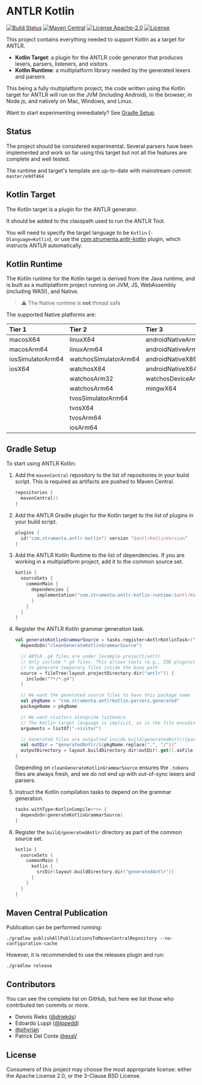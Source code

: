 # ANTLR Kotlin

[![Build Status](https://github.com/Strumenta/antlr-kotlin/workflows/Build/badge.svg)](https://github.com/Strumenta/antlr-kotlin/actions)
[![Maven Central](https://maven-badges.herokuapp.com/maven-central/com.strumenta/antlr-kotlin-runtime/badge.svg)](https://maven-badges.herokuapp.com/maven-central/com.strumenta/antlr-kotlin-runtime)
[![License Apache-2.0](https://img.shields.io/badge/license-Apache--2.0-blue.svg)](LICENSE)
[![License](https://img.shields.io/badge/License-BSD_3--Clause-blue.svg)](https://opensource.org/licenses/BSD-3-Clause)

This project contains everything needed to support Kotlin as a target for ANTLR.

- **Kotlin Target**: a plugin for the ANTLR code generator that produces lexers, parsers, listeners, and visitors
- **Kotlin Runtime**: a multiplatform library needed by the generated lexers and parsers

This being a fully multiplatform project, the code written using the Kotlin target for ANTLR
will run on the JVM (including Android), in the browser, in Node.js, and natively on Mac, Windows, and Linux.

Want to start experimenting immediately? See [Gradle Setup](#gradle-setup).

## Status

The project should be considered experimental. Several parsers have been implemented and work so far using this target
but not all the features are complete and well tested.

The runtime and target's template are up-to-date with mainstream commit: `master/e9df464`

## Kotlin Target

The Kotlin target is a plugin for the ANTLR generator.

It should be added to the classpath used to run the ANTLR Tool.

You will need to specify the target language to be `Kotlin` (`-Dlanguage=Kotlin`),
or use the [com.strumenta.antlr-kotlin][1] plugin, which instructs ANTLR automatically.

## Kotlin Runtime

The Kotlin runtime for the Kotlin target is derived from the Java runtime, and is built
as a multiplatform project running on JVM, JS, WebAssembly (including WASI), and Native.

> :warning: The Native runtime is **not** thread safe

The supported Native platforms are:

| Tier 1            | Tier 2                | Tier 3             |
|:------------------|:----------------------|:-------------------|
| macosX64          | linuxX64              | androidNativeArm32 |
| macosArm64        | linuxArm64            | androidNativeArm64 |
| iosSimulatorArm64 | watchosSimulatorArm64 | androidNativeX86   |
| iosX64            | watchosX64            | androidNativeX64   |
|                   | watchosArm32          | watchosDeviceArm64 |
|                   | watchosArm64          | mingwX64           |
|                   | tvosSimulatorArm64    |                    |
|                   | tvosX64               |                    |
|                   | tvosArm64             |                    |
|                   | iosArm64              |                    |

## Gradle Setup

To start using ANTLR Kotlin:

1. Add the `mavenCentral` repository to the list of repositories in your build script.
   This is required as artifacts are pushed to Maven Central.

   ```kotlin
   repositories {
     mavenCentral()
   }
   ```

2. Add the ANTLR Gradle plugin for the Kotlin target to the list of plugins in your build script.

   ```kotlin
   plugins {
     id("com.strumenta.antlr-kotlin") version "$antlrKotlinVersion"
   }
   ```

3. Add the ANTLR Kotlin Runtime to the list of dependencies.
   If you are working in a multiplatform project, add it to the common source set.

   ```kotlin
   kotlin {
     sourceSets {
       commonMain {
         dependencies {
           implementation("com.strumenta:antlr-kotlin-runtime:$antlrKotlinVersion")
         }
       }
     }
   }
   ```

4. Register the ANTLR Kotlin grammar generation task.

   ```kotlin
   val generateKotlinGrammarSource = tasks.register<AntlrKotlinTask>("generateKotlinGrammarSource") {
     dependsOn("cleanGenerateKotlinGrammarSource")

     // ANTLR .g4 files are under {example-project}/antlr
     // Only include *.g4 files. This allows tools (e.g., IDE plugins)
     // to generate temporary files inside the base path
     source = fileTree(layout.projectDirectory.dir("antlr")) {
       include("**/*.g4")
     }

     // We want the generated source files to have this package name
     val pkgName = "com.strumenta.antlrkotlin.parsers.generated"
     packageName = pkgName

     // We want visitors alongside listeners.
     // The Kotlin target language is implicit, as is the file encoding (UTF-8)
     arguments = listOf("-visitor")

     // Generated files are outputted inside build/generatedAntlr/{package-name}
     val outDir = "generatedAntlr/${pkgName.replace(".", "/")}"
     outputDirectory = layout.buildDirectory.dir(outDir).get().asFile
   }
   ```

   Depending on `cleanGenerateKotlinGrammarSource` ensures the `.tokens` files are always fresh,
   and we do not end up with out-of-sync lexers and parsers.

5. Instruct the Kotlin compilation tasks to depend on the grammar generation.

   ```kotlin
   tasks.withType<KotlinCompile<*>> {
     dependsOn(generateKotlinGrammarSource)
   }

   ```

6. Register the `build/generatedAntlr` directory as part of the common source set.

   ```kotlin
   kotlin {
     sourceSets {
       commonMain {
         kotlin {
           srcDir(layout.buildDirectory.dir("generatedAntlr"))
         }
       }
     }
   }
   ```

## Maven Central Publication

Publication can be performed running:

```
./gradlew publishAllPublicationsToMavenCentralRepository --no-configuration-cache
```

However, it is recommended to use the releases plugin and run:

```
./gradlew release
```

## Contributors

You can see the complete list on GitHub, but here we list those who contributed ten commits or more.

- Dennis Rieks ([@driekds](https://github.com/drieks))
- Edoardo Luppi ([@lppedd](https://github.com/lppedd))
- [@phyrian](https://github.com/phyrian)
- Patrick Del Conte [@exaV](https://github.com/exaV)

[1]: https://plugins.gradle.org/plugin/com.strumenta.antlr-kotlin

## License

Consumers of this project may choose the most appropriate license: either the Apache License 2.0, or the 3-Clause BSD License.
